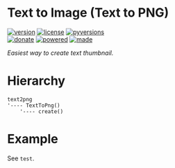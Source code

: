 # Text to Image (Text to PNG)

<badges>[![version](https://img.shields.io/pypi/v/text2png.svg)](https://pypi.org/project/text2png/)
[![license](https://img.shields.io/pypi/l/text2png.svg)](https://pypi.org/project/text2png/)
[![pyversions](https://img.shields.io/pypi/pyversions/text2png.svg)](https://pypi.org/project/text2png/)  
[![donate](https://img.shields.io/badge/Donate-Paypal-0070ba.svg)](https://paypal.me/foxe6)
[![powered](https://img.shields.io/badge/Powered%20by-UTF8-red.svg)](https://paypal.me/foxe6)
[![made](https://img.shields.io/badge/Made%20with-PyCharm-red.svg)](https://paypal.me/foxe6)
</badges>

<i>Easiest way to create text thumbnail.</i>

# Hierarchy

```
text2png
'---- TextToPng()
    '---- create()
```

# Example

See `test`.